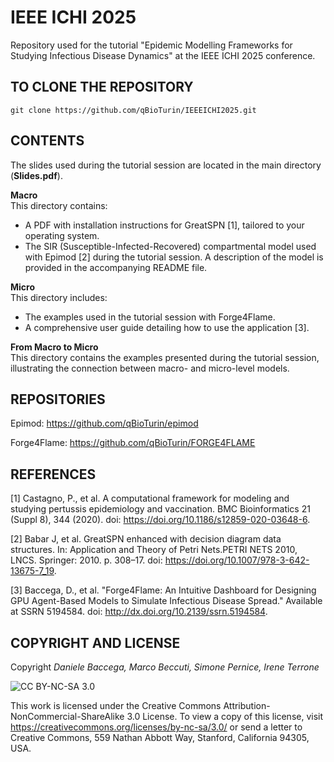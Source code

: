 # IEEE ICHI 2025
Repository used for the tutorial "Epidemic Modelling Frameworks for Studying Infectious Disease Dynamics" at the IEEE ICHI 2025 conference.

## TO CLONE THE REPOSITORY

```
git clone https://github.com/qBioTurin/IEEEICHI2025.git
```

## CONTENTS
The slides used during the tutorial session are located in the main directory (**Slides.pdf**).

**Macro**  
This directory contains:
- A PDF with installation instructions for GreatSPN [1], tailored to your operating system.
- The SIR (Susceptible-Infected-Recovered) compartmental model used with Epimod [2] during the tutorial session. A description of the model is provided in the accompanying README file.

**Micro**  
This directory includes:
- The examples used in the tutorial session with Forge4Flame.
- A comprehensive user guide detailing how to use the application [3].

**From Macro to Micro**  
This directory contains the examples presented during the tutorial session, illustrating the connection between macro- and micro-level models.

## REPOSITORIES
Epimod: https://github.com/qBioTurin/epimod

Forge4Flame: https://github.com/qBioTurin/FORGE4FLAME 

## REFERENCES
[1] Castagno, P., et al. A computational framework for modeling and studying pertussis epidemiology and vaccination. BMC Bioinformatics 21 (Suppl 8), 344 (2020). doi: https://doi.org/10.1186/s12859-020-03648-6.

[2] Babar J, et al. GreatSPN enhanced with decision diagram data structures. In: Application and Theory of Petri Nets.PETRI NETS 2010, LNCS. Springer: 2010. p. 308–17. doi: https://doi.org/10.1007/978-3-642-13675-7_19.

[3] Baccega, D., et al. "Forge4Flame: An Intuitive Dashboard for Designing GPU Agent-Based Models to Simulate Infectious Disease Spread." Available at SSRN 5194584. doi: http://dx.doi.org/10.2139/ssrn.5194584.

## COPYRIGHT AND LICENSE
Copyright _Daniele Baccega, Marco Beccuti, Simone Pernice, Irene Terrone_

![CC BY-NC-SA 3.0](http://ccl.northwestern.edu/images/creativecommons/byncsa.png)

This work is licensed under the Creative Commons Attribution-NonCommercial-ShareAlike 3.0 License.  To view a copy of this license, visit https://creativecommons.org/licenses/by-nc-sa/3.0/ or send a letter to Creative Commons, 559 Nathan Abbott Way, Stanford, California 94305, USA.
